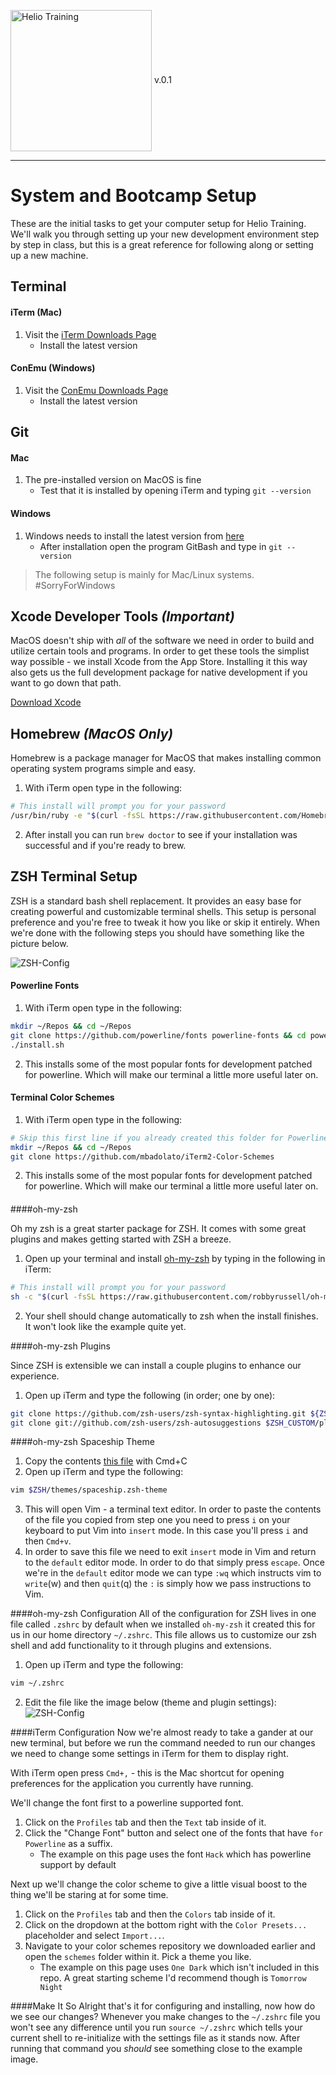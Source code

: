 <img src="http://i.imgur.com/UzC7XPe.png" alt="Helio Training" width="226" align="center"/> v.0.1

---------------

# System and Bootcamp Setup

These are the initial tasks to get your computer setup for 
Helio Training. We'll walk you through setting up your new
development environment step by step in class, but this is
a great reference for following along or setting up a new 
machine.

Terminal
---

#### iTerm (Mac)

1. Visit the [iTerm Downloads Page](https://iterm2.com/downloads.html)
    - Install the latest version
    
#### ConEmu (Windows)
1. Visit the [ConEmu Downloads Page](https://conemu.github.io/en/Downloads.html)
    - Install the latest version

Git
---
        
#### Mac
1. The pre-installed version on MacOS is fine
    - Test that it is installed by opening iTerm and typing `git --version`
        
#### Windows
1. Windows needs to install the latest version from [here](https://git-for-windows.github.io/)
    - After installation open the program GitBash and type in `git --version`        

> The following setup is mainly for Mac/Linux systems. #SorryForWindows

Xcode Developer Tools _(Important)_
---
MacOS doesn't ship with _all_ of the software we need in order
to build and utilize certain tools and programs. In order to
get these tools the simplist way possible - we install Xcode
from the App Store. Installing it this way also gets us the
full development package for native development if you want
to go down that path.

[Download Xcode](https://itunes.apple.com/us/app/xcode/id497799835?mt=12)

Homebrew _(MacOS Only)_
---

Homebrew is a package manager for MacOS that makes installing
common operating system programs simple and easy. 

1. With iTerm open type in the following:
```sh
# This install will prompt you for your password
/usr/bin/ruby -e "$(curl -fsSL https://raw.githubusercontent.com/Homebrew/install/master/install)"
```
2. After install you can run `brew doctor` to see if your installation was successful and if you're ready to brew.
        
ZSH Terminal Setup
---

ZSH is a standard bash shell replacement. It provides an easy 
base for creating powerful and customizable terminal shells. 
This setup is personal preference and you're free to tweak 
it how you like or skip it entirely. When we're done with the 
following steps you should have something like the picture 
below.

![ZSH-Config](http://i.imgur.com/i1Nq85t.gif)

#### Powerline Fonts
1. With iTerm open type in the following:
```sh
mkdir ~/Repos && cd ~/Repos
git clone https://github.com/powerline/fonts powerline-fonts && cd powerline-fonts
./install.sh
```
2. This installs some of the most popular fonts for development patched for powerline. Which will make our terminal a little more useful later on.

#### Terminal Color Schemes
1. With iTerm open type in the following:
```sh
# Skip this first line if you already created this folder for Powerline Fonts
mkdir ~/Repos && cd ~/Repos
git clone https://github.com/mbadolato/iTerm2-Color-Schemes
```
2. This installs some of the most popular fonts for development patched for powerline. Which will make our terminal a little more useful later on.

####
####oh-my-zsh

Oh my zsh is a great starter package for ZSH. It comes with some great plugins and makes getting started with ZSH a breeze.

1. Open up your terminal and install [oh-my-zsh](https://github.com/robbyrussell/oh-my-zsh) by typing in the following in iTerm:
```sh
# This install will prompt you for your password
sh -c "$(curl -fsSL https://raw.githubusercontent.com/robbyrussell/oh-my-zsh/master/tools/install.sh)"
```
2. Your shell should change automatically to zsh when the install finishes. It won't look like the example quite yet.

####oh-my-zsh Plugins

Since ZSH is extensible we can install a couple plugins to enhance
our experience.

1. Open up iTerm and type the following (in order; one by one):
```sh
git clone https://github.com/zsh-users/zsh-syntax-highlighting.git ${ZSH_CUSTOM:-~/.oh-my-zsh/custom}/plugins/zsh-syntax-highlighting
git clone git://github.com/zsh-users/zsh-autosuggestions $ZSH_CUSTOM/plugins/zsh-autosuggestions
```

####oh-my-zsh Spaceship Theme

1. Copy the contents [this file](https://raw.githubusercontent.com/denysdovhan/spaceship-zsh-theme/master/spaceship.zsh) with Cmd+C
2. Open up iTerm and type the following:
```sh
vim $ZSH/themes/spaceship.zsh-theme
```
3. This will open Vim - a terminal text editor. In order to paste
the contents of the file you copied from step one you need to 
press `i` on your keyboard to put Vim into `insert` mode. In
this case you'll press `i` and then `Cmd+v`.
4. In order to save this file we need to exit `insert` mode in
Vim and return to the `default` editor mode. In order to do that
simply press `escape`. Once we're in the `default` editor mode we
can type `:wq` which instructs vim to `write`(w) and then `quit`(q)
the `:` is simply how we pass instructions to Vim.

####oh-my-zsh Configuration
All of the configuration for ZSH lives in one file called `.zshrc`
by default when we installed `oh-my-zsh` it created this for us in
our home directory `~/.zshrc`. This file allows us to customize
our zsh shell and add functionality to it through plugins and
extensions.

1. Open up iTerm and type the following:
```sh
vim ~/.zshrc
```
2. Edit the file like the image below (theme and plugin settings):
![ZSH-Config](http://i.imgur.com/fHNFjDY.gif)

####iTerm Configuration
Now we're almost ready to take a gander at our new terminal, but
before we run the command needed to run our changes we need
to change some settings in iTerm for them to display right.

With iTerm open press `Cmd+,` - this is the Mac shortcut for 
opening preferences for the application you currently have
running.

We'll change the font first to a powerline supported font.

1. Click on the `Profiles` tab and then the `Text` tab inside of it.
2. Click the "Change Font" button and select one of the fonts that have `for Powerline` as a suffix.
    - The example on this page uses the font `Hack` which has powerline support by default
    
Next up we'll change the color scheme to give a little visual
boost to the thing we'll be staring at for some time.

1. Click on the `Profiles` tab and then the `Colors` tab inside of it.
2. Click on the dropdown at the bottom right with the `Color Presets...` placeholder and select `Import...`.
3. Navigate to your color schemes repository we downloaded earlier 
and open the `schemes` folder within it. Pick a theme you like.
    - The example on this page uses `One Dark` which isn't included in this repo. A great starting scheme I'd recommend though is `Tomorrow Night`
    
####Make It So
Alright that's it for configuring and installing, now how do we see 
our changes? Whenever you make changes to the `~/.zshrc` file
you won't see any difference until you run `source ~/.zshrc` which
tells your current shell to re-initialize with the settings file
as it stands now. After running that command you _should_ see
something close to the example image.